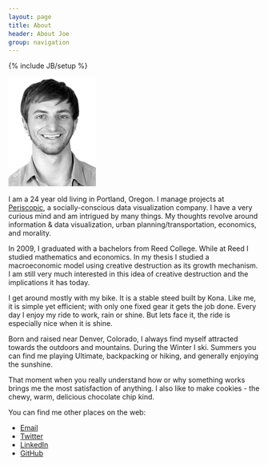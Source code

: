 ```yaml
---
layout: page
title: About
header: About Joe
group: navigation
---
```

{% include JB/setup %}

<div id="headshot"><img src="/assets/img/joe-hand.jpg" alt="Joe Hand"></div>     

I am a 24 year old living in Portland, Oregon. I manage projects at [Periscopic](http://periscopic.com), a socially-conscious data visualization company. I have a very curious mind and am intrigued by many things. My thoughts revolve around information & data visualization, urban planning/transportation, economics, and morality.

In 2009, I graduated with a bachelors from Reed College. While at Reed I studied mathematics and economics. In my thesis I studied a macroeconomic model using creative destruction as its growth mechanism. I am still very much interested in this idea of creative destruction and the implications it has today.

I get around mostly with my bike. It is a stable steed built by Kona. Like me, it is simple yet efficient; with only one fixed gear it gets the job done. Every day I enjoy my ride to work, rain or shine. But lets face it, the ride is especially nice when it is shine.

Born and raised near Denver, Colorado, I always find myself attracted towards the outdoors and mountains. During the Winter I ski. Summers you can find me playing Ultimate, backpacking or hiking, and generally enjoying the sunshine.

That moment when you really understand how or why something works brings me the most satisfaction of anything. I also like to make cookies - the chewy, warm, delicious chocolate chip kind.

You can find me other places on the web:

<div class="vcard2">
	<ul class="no-style">
		<li class="email"><a href="mailto:{{ site.author.email }}">Email</a></li>
		<li class="twitter"><a href="http://twitter.com/{{ site.author.twitter }}/" rel="me">Twitter</a></li>
		<li class="linkedin"><a href="http://linkedin.com/in/{{ site.author.linkedin }}">LinkedIn</a></li>
		<li class="github"><a href="http://github.com/{{ site.author.github }}">GitHub</a></li>
	</ul>
</div>